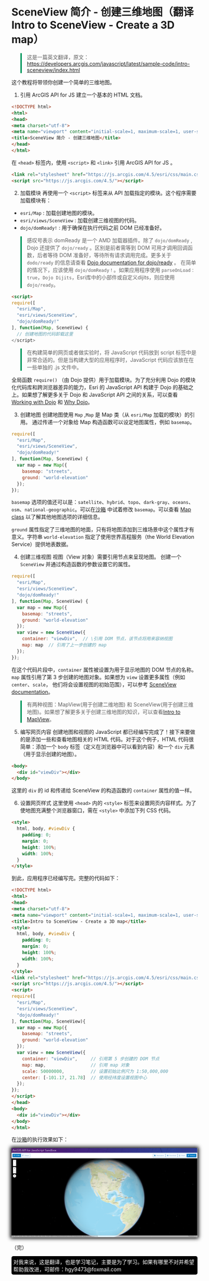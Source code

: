 [//]: # (自定义一点样式)
<style>
html body blockquote{
    border-left:4px solid #009A61;
}

html body img{
    box-shadow: 0px 0px 10px 3px #000;
}
</style>

# SceneView 简介 - 创建三维地图（翻译 Intro to SceneView - Create a 3D map）
> 这是一篇英文翻译，原文：https://developers.arcgis.com/javascript/latest/sample-code/intro-sceneview/index.html

这个教程将带领你创建一个简单的三维地图。

1. 引用 ArcGIS API for JS
建立一个基本的 HTML 文档。
```html
<!DOCTYPE html>
<html>
<head>
<meta charset="utf-8">
<meta name="viewport" content="initial-scale=1, maximum-scale=1, user-scalable=no">
<title>SceneView 简介 - 创建三维地图</title>
</head>
</html>
```
在 `<head>` 标签内，使用 `<script>` 和 `<link>` 引用 ArcGIS API for JS 。
```html
<link rel="stylesheet" href="https://js.arcgis.com/4.5/esri/css/main.css">
<script src="https://js.arcgis.com/4.5/"></script>
```
2. 加载模块
再使用一个 `<script>` 标签来从 API 加载指定的模块。这个程序需要加载模块有：
- `esri/Map` : 加载创建地图的模块。
- `esri/views/SceneView` : 加载创建三维视图的代码。
- `dojo/domReady!` : 用于确保在执行代码之前 DOM 已经准备好。

> 感叹号表示 domReady 是一个 AMD 加载器插件。除了 `dojo/domReady` , Dojo 还提供了 `dojo/ready` 。区别是前者需等到 DOM 可用才调用回调函数，后者等待 DOM 准备好，等待所有请求调用完成。更多关于 `dodo/ready` 的信息请查看 [Dojo documentation for dojo/ready](http://dojotoolkit.org/reference-guide/1.10/dojo/ready.html) 。 在简单的情况下，应该使用 `dojo/domReady！`。如果应用程序使用 `parseOnLoad：true`，`Dojo Dijits`，Esri库中的小部件或自定义dijits，则应使用 `dojo/ready`。

```html
<script>
require([
  "esri/Map",
  "esri/views/SceneView",
  "dojo/domReady!"
], function(Map, SceneView) {
  // 创建地图的代码卸载这里
</script>
```

> 在构建简单的网页或者做实验时，将 JavaScript 代码放到 script 标签中是非常合适的。但是当构建大型的应用程序时，JavaScript 代码应该放在在一些单独的 .js 文件中。

全局函数 `require()` （由 Dojo 提供）用于加载模块。为了充分利用 Dojo 的模块化代码库和跨浏览器差异的能力，Esri 的 JavaScript API 构建于 Dojo 的基础之上。如果想了解更多关于 Dojo 和 JavaScript API 之间的关系，可以查看 [Working with Dojo](https://developers.arcgis.com/javascript/jshelp/inside_dojo.html) 和 [Why Dojo](https://developers.arcgis.com/javascript/jshelp/why_dojo.html)。

3. 创建地图
创建地图使用 `Map` ,`Map` 是 Map 类（从 `esri/Map` 加载的模块）的引用。 通过传递一个对象给 Map 构造函数可以设定地图属性，例如 `basemap`。

```javascript
require([
  "esri/Map",
  "esri/views/SceneView",
  "dojo/domReady!"
], function(Map, SceneView) {
  var map = new Map({
    basemap: "streets",
    ground: "world-elevation"
  });
});
```

`basemap` 选项的值还可以是：`satellite`、`hybrid`、`topo`、`dark-gray`、`oceans`、`osm`、`national-geographic`。可以在[沙箱](https://developers.arcgis.com/javascript/latest/sample-code/sandbox/index.html?sample=intro-mapview) 中试着修改 `basemap`。可以查看 [Map class](https://developers.arcgis.com/javascript/latest/api-reference/esri-Map.html) 以了解其他地图选项的详细信息。

`ground` 属性指定了三维地图的地面，只有将地图添加到三维场景中这个属性才有意义。字符串 `world-elevation` 指定了使用世界高程服务（the World Elevation Service）提供地表数据。

4. 创建三维视图
视图（View 对象）需要引用节点来呈现地图。
创建一个 `SceneView` 并通过构造函数的参数设置它的属性。

```javascript
require([
  "esri/Map",
  "esri/views/SceneView",
  "dojo/domReady!"
], function(Map, SceneView) {
  var map = new Map({
    basemap: "streets",
    ground: "world-elevation"
  });
  var view = new SceneView({
    container: "viewDiv",  // \引用 DOM 节点，该节点将用来容纳视图
    map: map  // 引用了上一步创建的 map 
  });
});
```

在这个代码片段中，`container` 属性被设置为用于显示地图的 DOM 节点的名称。`map` 属性引用了第 3 步创建的地图对象。如果想为 `view` 设置更多属性（例如 `center`、`scale`， 他们将会设置视图的初始范围），可以参考 [SceneView documentation](https://developers.arcgis.com/javascript/latest/api-reference/esri-views-SceneView.html)。

> 有两种视图：MapView(用于创建二维地图) 和 SceneView(用于创建三维地图)。如果想了解更多关于创建三维地图的知识，可以查看[Intro to MapView](https://developers.arcgis.com/javascript/latest/sample-code/intro-mapview/index.html)。

5. 编写网页内容
创建地图和视图的 JavaScript 都已经编写完成了！接下来要做的是添加一些和查看地图相关的 HTML 代码。对于这个例子，HTML 代码很简单：添加一个 `body` 标签（定义在浏览器中可以看到内容）和一个 `div` 元素（用于显示创建的地图）。
```html
<body>
  <div id="viewDiv"></div>
</body>
```

这里的 `div` 的 id 和传递给 SceneView 的构造函数的 `container` 属性的值一样。

6. 设置网页样式
这里使用 `<head>` 内的 `<style>` 标签来设置网页内容样式。为了使地图充满整个浏览器窗口，需在 `<style>` 中添加下列 CSS 代码。
```html
<style>
  html, body, #viewDiv {
    padding: 0;
    margin: 0;
    height: 100%;
    width: 100%;
  }
</style>
```
到此，应用程序已经编写完。完整的代码如下：
```html
<!DOCTYPE html>
<html>
<head>
<meta charset="utf-8">
<meta name="viewport" content="initial-scale=1, maximum-scale=1, user-scalable=no">
<title>Intro to SceneView - Create a 3D map</title>
<style>
  html, body, #viewDiv {
    padding: 0;
    margin: 0;
    height: 100%;
    width: 100%;
  }
</style>
<link rel="stylesheet" href="https://js.arcgis.com/4.5/esri/css/main.css">
<script src="https://js.arcgis.com/4.5/"></script>
<script>
require([
  "esri/Map",
  "esri/views/SceneView",
  "dojo/domReady!"
], function(Map, SceneView){
  var map = new Map({
    basemap: "streets",
    ground: "world-elevation"
  });
  var view = new SceneView({
    container: "viewDiv",     // 引用第 5 步创建的 DOM 节点
    map: map,                 // 引用 map 对象
    scale: 50000000,          // 设置初始比例尺为 1:50,000,000
    center: [-101.17, 21.78]  // 使用经纬度设置视图中心
  });
});
</script>
</head>
<body>
  <div id="viewDiv"></div>
</body>
</html>
```

在[沙箱](https://developers.arcgis.com/javascript/latest/sample-code/sandbox/index.html?sample=intro-sceneview)的执行效果如下：

![在沙箱中的执行效果](./images/intro3dview.png)

（完）

<footer style="background:#000;color:white;border-radius:5px;padding:5px;">
  对我来说，这是翻译，也是学习笔记，主要是为了学习。如果有哪里不对并希望帮助我改进，可邮件：hgy9473@foxmail.com
</footer>
